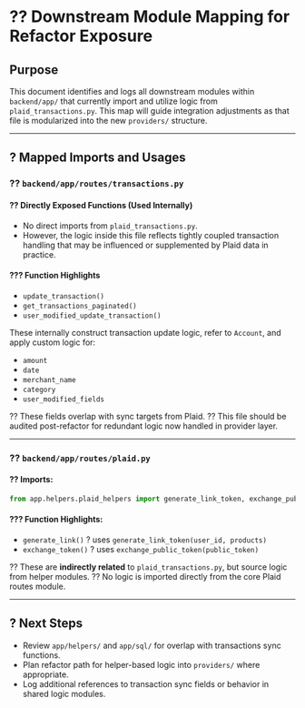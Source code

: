 
# ?? Downstream Module Mapping for Refactor Exposure

## Purpose

This document identifies and logs all downstream modules within `backend/app/` that currently import and utilize logic from `plaid_transactions.py`. This map will guide integration adjustments as that file is modularized into the new `providers/` structure.

---

## ? Mapped Imports and Usages

### ?? `backend/app/routes/transactions.py`

#### ?? Directly Exposed Functions (Used Internally)

* No direct imports from `plaid_transactions.py`.
* However, the logic inside this file reflects tightly coupled transaction handling that may be influenced or supplemented by Plaid data in practice.

#### ??? Function Highlights

* `update_transaction()`
* `get_transactions_paginated()`
* `user_modified_update_transaction()`

These internally construct transaction update logic, refer to `Account`, and apply custom logic for:

* `amount`
* `date`
* `merchant_name`
* `category`
* `user_modified_fields`

?? These fields overlap with sync targets from Plaid.
?? This file should be audited post-refactor for redundant logic now handled in provider layer.

---

### ?? `backend/app/routes/plaid.py`

#### ?? Imports:

```python
from app.helpers.plaid_helpers import generate_link_token, exchange_public_token
```

#### ??? Function Highlights:

* `generate_link()` ? uses `generate_link_token(user_id, products)`
* `exchange_token()` ? uses `exchange_public_token(public_token)`

?? These are **indirectly related** to `plaid_transactions.py`, but source logic from helper modules.
?? No logic is imported directly from the core Plaid routes module.

---

## ? Next Steps

* Review `app/helpers/` and `app/sql/` for overlap with transactions sync functions.
* Plan refactor path for helper-based logic into `providers/` where appropriate.
* Log additional references to transaction sync fields or behavior in shared logic modules.
